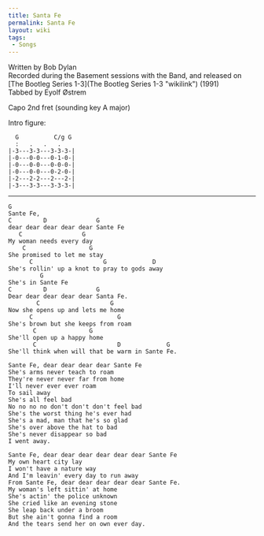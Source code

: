 ```yaml
---
title: Santa Fe
permalink: Santa Fe
layout: wiki
tags:
 - Songs
---
```


Written by Bob Dylan  
Recorded during the Basement sessions with the Band, and released on
[The Bootleg Series 1-3](The Bootleg Series 1-3 "wikilink") (1991)  
Tabbed by Eyolf Østrem

Capo 2nd fret (sounding key A major)

Intro figure:

      G          C/g G
      :   .   .   .
    |-3---3-3---3-3-3-|
    |-0---0-0---0-1-0-|
    |-0---0-0---0-0-0-|
    |-0---0-0---0-2-0-|
    |-2---2-2---2---2-|
    |-3---3-3---3-3-3-|

* * * * *

    G
    Sante Fe,
    C         D              G
    dear dear dear dear dear Sante Fe
       C                 G
    My woman needs every day
        C                  G
    She promised to let me stay
          C                    G             D
    She's rollin' up a knot to pray to gods away
             G
    She's in Sante Fe
    C         D              G
    Dear dear dear dear dear Santa Fe.
            C                    G
    Now she opens up and lets me home
          C                        G
    She's brown but she keeps from roam
           C               G
    She'll open up a happy home
           C                       D             G
    She'll think when will that be warm in Sante Fe.

    Sante Fe, dear dear dear dear Sante Fe
    She's arms never teach to roam
    They're never never far from home
    I'll never ever ever roam
    To sail away
    She's all feel bad
    No no no no don't don't don't feel bad
    She's the worst thing he's ever had
    She's a mad, man that he's so glad
    She's over above the hat to bad
    She's never disappear so bad
    I went away.

    Sante Fe, dear dear dear dear dear dear Sante Fe
    My own heart city lay
    I won't have a nature way
    And I'm leavin' every day to run away
    From Sante Fe, dear dear dear dear dear Sante Fe.
    My woman's left sittin' at home
    She's actin' the police unknown
    She cried like an evening stone
    She leap back under a broom
    But she ain't gonna find a room
    And the tears send her on own ever day.
